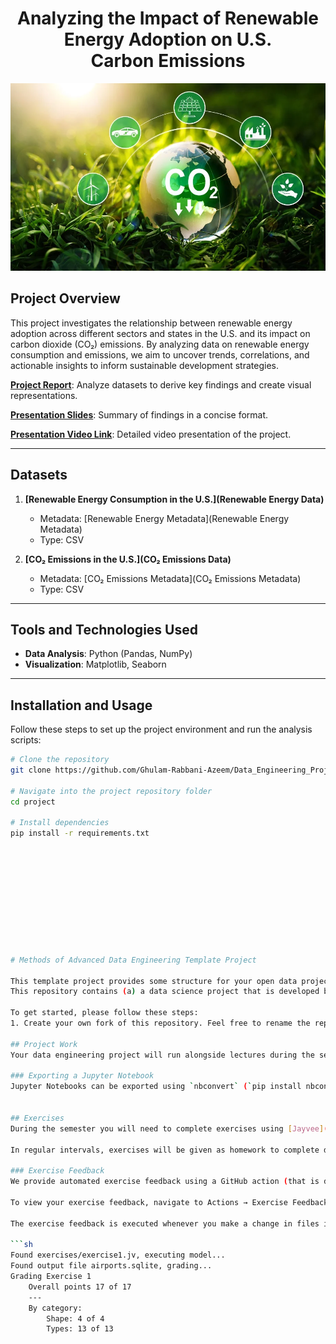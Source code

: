 
<h1 style="text-align: center;">
  Analyzing the Impact of Renewable Energy Adoption on U.S.  
  <br>  
  Carbon Emissions
</h1>
  

<img src="image.png" width="1000" height="300"> 

## Project Overview  
This project investigates the relationship between renewable energy adoption across different sectors and states in the U.S. and its impact on carbon dioxide (CO₂) emissions. By analyzing data on renewable energy consumption and emissions, we aim to uncover trends, correlations, and actionable insights to inform sustainable development strategies.  

[**Project Report**](project/report.ipynb): Analyze datasets to derive key findings and create visual representations.  

[**Presentation Slides**](project/slides.pptx): Summary of findings in a concise format.  

[**Presentation Video Link**](project/presentation-video.md): Detailed video presentation of the project.  

---

## Datasets  

1. **[Renewable Energy Consumption in the U.S.](Renewable Energy Data)**  
   - Metadata: [Renewable Energy Metadata](Renewable Energy Metadata)  
   - Type: CSV  

2. **[CO₂ Emissions in the U.S.](CO₂ Emissions Data)**  
   - Metadata: [CO₂ Emissions Metadata](CO₂ Emissions Metadata)  
   - Type: CSV  

---

## Tools and Technologies Used  
- **Data Analysis**: Python (Pandas, NumPy)  
- **Visualization**: Matplotlib, Seaborn  

---

## Installation and Usage  
Follow these steps to set up the project environment and run the analysis scripts:  

```bash  
# Clone the repository  
git clone https://github.com/Ghulam-Rabbani-Azeem/Data_Engineering_Project 

# Navigate into the project repository folder  
cd project  

# Install dependencies  
pip install -r requirements.txt  











# Methods of Advanced Data Engineering Template Project

This template project provides some structure for your open data project in the MADE module at FAU.
This repository contains (a) a data science project that is developed by the student over the course of the semester, and (b) the exercises that are submitted over the course of the semester.

To get started, please follow these steps:
1. Create your own fork of this repository. Feel free to rename the repository right after creation, before you let the teaching instructors know your repository URL. **Do not rename the repository during the semester**.

## Project Work
Your data engineering project will run alongside lectures during the semester. We will ask you to regularly submit project work as milestones, so you can reasonably pace your work. All project work submissions **must** be placed in the `project` folder.

### Exporting a Jupyter Notebook
Jupyter Notebooks can be exported using `nbconvert` (`pip install nbconvert`). For example, to export the example notebook to HTML: `jupyter nbconvert --to html examples/final-report-example.ipynb --embed-images --output final-report.html`


## Exercises
During the semester you will need to complete exercises using [Jayvee](https://github.com/jvalue/jayvee). You **must** place your submission in the `exercises` folder in your repository and name them according to their number from one to five: `exercise<number from 1-5>.jv`.

In regular intervals, exercises will be given as homework to complete during the semester. Details and deadlines will be discussed in the lecture, also see the [course schedule](https://made.uni1.de/).

### Exercise Feedback
We provide automated exercise feedback using a GitHub action (that is defined in `.github/workflows/exercise-feedback.yml`). 

To view your exercise feedback, navigate to Actions → Exercise Feedback in your repository.

The exercise feedback is executed whenever you make a change in files in the `exercise` folder and push your local changes to the repository on GitHub. To see the feedback, open the latest GitHub Action run, open the `exercise-feedback` job and `Exercise Feedback` step. You should see command line output that contains output like this:

```sh
Found exercises/exercise1.jv, executing model...
Found output file airports.sqlite, grading...
Grading Exercise 1
	Overall points 17 of 17
	---
	By category:
		Shape: 4 of 4
		Types: 13 of 13
```
